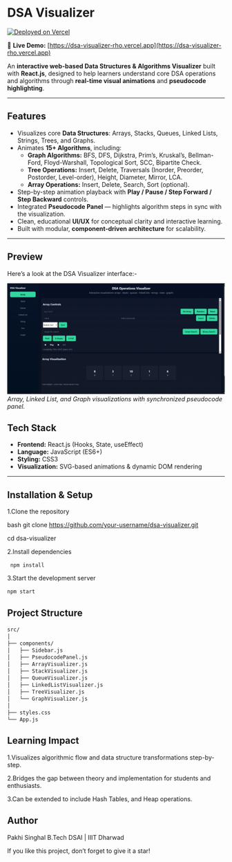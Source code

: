 #  DSA Visualizer  

[![Deployed on Vercel](https://img.shields.io/badge/Deployed%20on-Vercel-black?style=for-the-badge&logo=vercel)](https://dsa-visualizer-rho.vercel.app)

🔗 **Live Demo:** [https://dsa-visualizer-rho.vercel.app](https://dsa-visualizer-rho.vercel.app)

An **interactive web-based Data Structures & Algorithms Visualizer** built with **React.js**, designed to help learners understand core DSA operations and algorithms through **real-time visual animations** and **pseudocode highlighting**.

---

## Features  

- Visualizes core **Data Structures**: Arrays, Stacks, Queues, Linked Lists, Strings, Trees, and Graphs.  
- Animates **15+ Algorithms**, including:
  - **Graph Algorithms:** BFS, DFS, Dijkstra, Prim’s, Kruskal’s, Bellman-Ford, Floyd-Warshall, Topological Sort, SCC, Bipartite Check.  
  - **Tree Operations:** Insert, Delete, Traversals (Inorder, Preorder, Postorder, Level-order), Height, Diameter, Mirror, LCA.  
  - **Array Operations:** Insert, Delete, Search, Sort (optional).  
- Step-by-step animation playback with **Play / Pause / Step Forward / Step Backward** controls.  
- Integrated **Pseudocode Panel** — highlights algorithm steps in sync with the visualization.  
- Clean, educational **UI/UX** for conceptual clarity and interactive learning.  
- Built with modular, **component-driven architecture** for scalability.  

---

## Preview  

Here’s a look at the DSA Visualizer interface:- 

![App Screenshot](./preview.png)  
*Array, Linked List, and Graph visualizations with synchronized pseudocode panel.*  

## Tech Stack  

- **Frontend:** React.js (Hooks, State, useEffect)  
- **Language:** JavaScript (ES6+)  
- **Styling:** CSS3  
- **Visualization:** SVG-based animations & dynamic DOM rendering  

---

## Installation & Setup 

1.Clone the repository
   
bash
   git clone https://github.com/your-username/dsa-visualizer.git
   
   cd dsa-visualizer
   
2.Install dependencies

     npm install
3.Start the development server

    npm start

## Project Structure

```
src/
│
├── components/
│   ├── Sidebar.js
│   ├── PseudocodePanel.js
│   ├── ArrayVisualizer.js
│   ├── StackVisualizer.js
│   ├── QueueVisualizer.js
│   ├── LinkedListVisualizer.js
│   ├── TreeVisualizer.js
│   └── GraphVisualizer.js
│
├── styles.css
└── App.js
```

## Learning Impact
1.Visualizes algorithmic flow and data structure transformations step-by-step.

2.Bridges the gap between theory and implementation for students and enthusiasts.

3.Can be extended to include Hash Tables, and Heap operations.

## Author

Pakhi Singhal
 B.Tech DSAI | IIIT Dharwad
 
If you like this project, don’t forget to give it a star!

